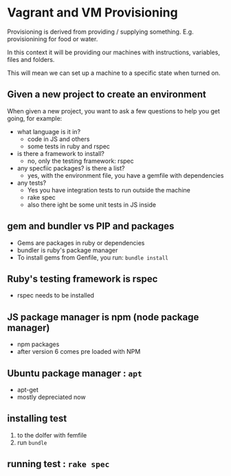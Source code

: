 # Vagrant and VM Provisioning

Provisioning is derived from providing / supplying something. E.g. provisionining for food or water. 

In this context it will be providing our machines with instructions, variables, files and folders. 

This will mean we can set up a machine to a specific state when turned on. 

## Given a new project to create an environment 
When given a new project, you want to ask a few questions to help you get going, for example:
- what language is it in?
    - code in JS and others
    - some tests in ruby and rspec
- is there a framework to install?
    - no, only the testing framework: rspec
- any specfiic packages? is there a list? 
    - yes, with the environment file, you have a gemfile with dependencies
- any tests?
    - Yes you have integration tests to run outside the machine
    - rake spec
    - also there ight be some unit tests in JS inside

## gem and bundler vs PIP and packages 
- Gems are packages in ruby or dependencies
- bundler is ruby's package manager
- To install gems from Genfile, you run:
`bundle install`
 ## Ruby's testing framework is rspec
 - rspec needs to be installed 
 ## JS package manager is npm (node package manager)
 - npm packages
 - after version 6 comes pre loaded with NPM

 ## Ubuntu package manager : `apt`
 - apt-get
 - mostly depreciated now

 ## installing test
 1. to the dolfer with femfile
 2. run `bundle`

 ## running test : `rake spec`